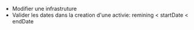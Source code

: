 - Modifier une infrastruture
- Valider les dates dans la creation d'une activie: remining < startDate < endDate